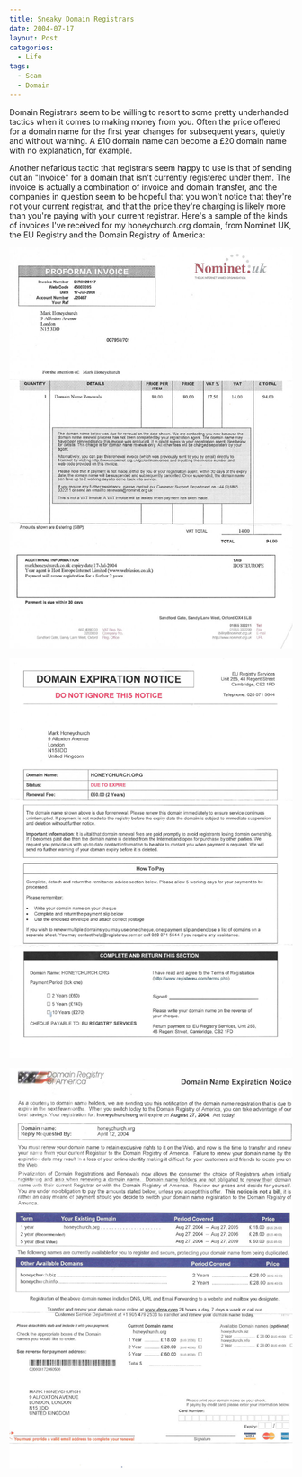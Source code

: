 ```yaml
---
title: Sneaky Domain Registrars
date: 2004-07-17
layout: Post
categories:
  - Life
tags:
  - Scam
  - Domain
---
```


Domain Registrars seem to be willing to resort to some pretty underhanded tactics when it comes to making money from you. Often the price offered for a domain name for the first year changes for subsequent years, quietly and without warning. A £10 domain name can become a £20 domain name with no explanation, for example.

<!-- more -->

Another nefarious tactic that registrars seem happy to use is that of sending out an "Invoice" for a domain that isn't currently registered under them. The invoice is actually a combination of invoice and domain transfer, and the companies in question seem to be hopeful that you won't notice that they're not your current registrar, and that the price they're charging is likely more than you're paying with your current registrar. Here's a sample of the kinds of invoices I've received for my honeychurch.org domain, from Nominet UK, the EU Registry and the Domain Registry of America:

![Nominet UK](./nominet.jpg)

![EU Registry](./eu.jpg)

![Domain Registry of America](./america.jpg)
